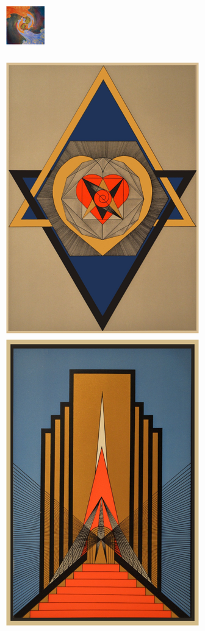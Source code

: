 <img src="attachments/SSF.jpg" width=100 align="center">
<br>
<br>
<br>




![](attachments/2021-03-02-22-24-14.png)

![](attachments/151941726_10159394021590337_6449182029974625423_o.jpg)

